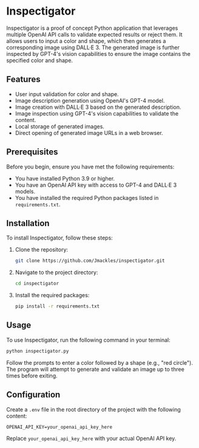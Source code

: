# Inspectigator

Inspectigator is a proof of concept Python application that leverages multiple OpenAI API calls to validate expected results or reject them. It allows users to input a color and shape, which then generates a corresponding image using DALL·E 3. The generated image is further inspected by GPT-4's vision capabilities to ensure the image contains the specified color and shape.

## Features

- User input validation for color and shape.
- Image description generation using OpenAI's GPT-4 model.
- Image creation with DALL·E 3 based on the generated description.
- Image inspection using GPT-4's vision capabilities to validate the content.
- Local storage of generated images.
- Direct opening of generated image URLs in a web browser.

## Prerequisites

Before you begin, ensure you have met the following requirements:

- You have installed Python 3.9 or higher.
- You have an OpenAI API key with access to GPT-4 and DALL·E 3 models.
- You have installed the required Python packages listed in `requirements.txt`.

## Installation

To install Inspectigator, follow these steps:

1. Clone the repository:
   ```bash
   git clone https://github.com/Jmackles/inspectigator.git
   ```
2. Navigate to the project directory:
   ```bash
   cd inspectigator
   ```
3. Install the required packages:
   ```bash
   pip install -r requirements.txt
   ```

## Usage

To use Inspectigator, run the following command in your terminal:

```bash
python inspectigator.py
```

Follow the prompts to enter a color followed by a shape (e.g., "red circle"). The program will attempt to generate and validate an image up to three times before exiting.

## Configuration

Create a `.env` file in the root directory of the project with the following content:

```plaintext
OPENAI_API_KEY=your_openai_api_key_here
```

Replace `your_openai_api_key_here` with your actual OpenAI API key.
